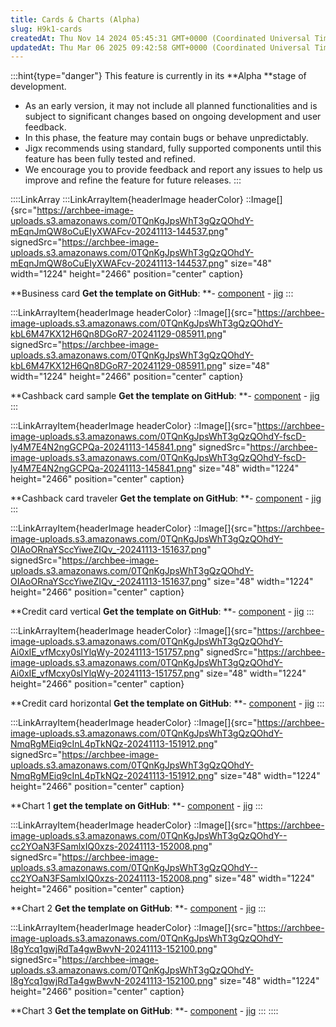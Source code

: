 ```yaml
---
title: Cards & Charts (Alpha)
slug: H9k1-cards
createdAt: Thu Nov 14 2024 05:45:31 GMT+0000 (Coordinated Universal Time)
updatedAt: Thu Mar 06 2025 09:42:58 GMT+0000 (Coordinated Universal Time)
---
```


:::hint{type="danger"}
This feature is currently in its **Alpha **stage of development.&#x20;

- As an early version, it may not include all planned functionalities and is subject to significant changes based on ongoing development and user feedback.&#x20;
- In this phase, the feature may contain bugs or behave unpredictably.&#x20;
- Jigx recommends using standard, fully supported components until this feature has been fully tested and refined.&#x20;
- We encourage you to provide feedback and report any issues to help us improve and refine the feature for future releases.
:::

::::LinkArray
:::LinkArrayItem{headerImage headerColor}
::Image[]{src="https://archbee-image-uploads.s3.amazonaws.com/0TQnKgJpsWhT3gQzQOhdY-mEqnJmQW8oCuEIyXWAFcv-20241113-144537.png" signedSrc="https://archbee-image-uploads.s3.amazonaws.com/0TQnKgJpsWhT3gQzQOhdY-mEqnJmQW8oCuEIyXWAFcv-20241113-144537.png" size="48" width="1224" height="2466" position="center" caption}

**Business card
**Get the template on GitHub**:
**- <a href="https://github.com/jigx-com/jigx-samples/blob/main/quickstart/jigx-samples/components/templates/cards/business-card.jigx" target="_blank">component</a>
\- <a href="https://github.com/jigx-com/jigx-samples/blob/d5eb38a64423482ed10703b0b2889709beee309c/quickstart/jigx-samples/jigs/custom-components/templates/cards/business-card.jigx" target="_blank">jig</a>
:::

:::LinkArrayItem{headerImage headerColor}
::Image[]{src="https://archbee-image-uploads.s3.amazonaws.com/0TQnKgJpsWhT3gQzQOhdY-kbL6M47KX12H6Qn8DGoR7-20241129-085911.png" signedSrc="https://archbee-image-uploads.s3.amazonaws.com/0TQnKgJpsWhT3gQzQOhdY-kbL6M47KX12H6Qn8DGoR7-20241129-085911.png" size="48" width="1224" height="2466" position="center" caption}

**Cashback card sample
**Get the template on GitHub**:
**- <a href="https://github.com/jigx-com/jigx-samples/blob/main/quickstart/jigx-samples/components/templates/cards/cashback-card.jigx" target="_blank">component</a>
\- <a href="https://github.com/jigx-com/jigx-samples/blob/d5eb38a64423482ed10703b0b2889709beee309c/quickstart/jigx-samples/jigs/custom-components/templates/cards/cashback-card.jigx" target="_blank">jig</a>
:::

:::LinkArrayItem{headerImage headerColor}
::Image[]{src="https://archbee-image-uploads.s3.amazonaws.com/0TQnKgJpsWhT3gQzQOhdY-fscD-ly4M7E4N2ngGCPQa-20241113-145841.png" signedSrc="https://archbee-image-uploads.s3.amazonaws.com/0TQnKgJpsWhT3gQzQOhdY-fscD-ly4M7E4N2ngGCPQa-20241113-145841.png" size="48" width="1224" height="2466" position="center" caption}

**Cashback card traveler
**Get the template on GitHub**:
**- <a href="https://github.com/jigx-com/jigx-samples/blob/main/quickstart/jigx-samples/components/templates/cards/cashback-card2.jigx" target="_blank">component</a>
\- <a href="https://github.com/jigx-com/jigx-samples/blob/d5eb38a64423482ed10703b0b2889709beee309c/quickstart/jigx-samples/jigs/custom-components/templates/cards/cashback-card-traveler.jigx" target="_blank">jig</a>
:::

:::LinkArrayItem{headerImage headerColor}
::Image[]{src="https://archbee-image-uploads.s3.amazonaws.com/0TQnKgJpsWhT3gQzQOhdY-OIAoORnaYSccYiweZIQv_-20241113-151637.png" signedSrc="https://archbee-image-uploads.s3.amazonaws.com/0TQnKgJpsWhT3gQzQOhdY-OIAoORnaYSccYiweZIQv_-20241113-151637.png" size="48" width="1224" height="2466" position="center" caption}

**Credit card vertical
**Get the template on GitHub**:
**- <a href="https://github.com/jigx-com/jigx-samples/blob/main/quickstart/jigx-samples/components/templates/cards/credit-card.jigx" target="_blank">component</a>
\- <a href="https://github.com/jigx-com/jigx-samples/blob/d5eb38a64423482ed10703b0b2889709beee309c/quickstart/jigx-samples/jigs/custom-components/templates/cards/credit-card-vertical.jigx" target="_blank">jig</a>
:::

:::LinkArrayItem{headerImage headerColor}
::Image[]{src="https://archbee-image-uploads.s3.amazonaws.com/0TQnKgJpsWhT3gQzQOhdY-Ai0xIE_vfMcxy0sIYlqWy-20241113-151757.png" signedSrc="https://archbee-image-uploads.s3.amazonaws.com/0TQnKgJpsWhT3gQzQOhdY-Ai0xIE_vfMcxy0sIYlqWy-20241113-151757.png" size="48" width="1224" height="2466" position="center" caption}

**Credit card horizontal
**Get the template on GitHub**:
**- <a href="https://github.com/jigx-com/jigx-samples/blob/main/quickstart/jigx-samples/components/templates/cards/credit-card.jigx" target="_blank">component</a>
\- <a href="https://github.com/jigx-com/jigx-samples/blob/d5eb38a64423482ed10703b0b2889709beee309c/quickstart/jigx-samples/jigs/custom-components/templates/cards/credit-card-horizontal.jigx" target="_blank">jig</a>
:::

:::LinkArrayItem{headerImage headerColor}
::Image[]{src="https://archbee-image-uploads.s3.amazonaws.com/0TQnKgJpsWhT3gQzQOhdY-NmqRgMEiq9cInL4pTkNQz-20241113-151912.png" signedSrc="https://archbee-image-uploads.s3.amazonaws.com/0TQnKgJpsWhT3gQzQOhdY-NmqRgMEiq9cInL4pTkNQz-20241113-151912.png" size="48" width="1224" height="2466" position="center" caption}

**Chart 1
**get the template on GitHub**:
**- <a href="https://github.com/jigx-com/jigx-samples/blob/main/quickstart/jigx-samples/components/templates/charts/chart.jigx" target="_blank">component</a>
\- <a href="https://github.com/jigx-com/jigx-samples/blob/d5eb38a64423482ed10703b0b2889709beee309c/quickstart/jigx-samples/jigs/custom-components/templates/chart/chart1.jigx" target="_blank">jig</a>
:::

:::LinkArrayItem{headerImage headerColor}
::Image[]{src="https://archbee-image-uploads.s3.amazonaws.com/0TQnKgJpsWhT3gQzQOhdY--cc2YOaN3FSamlxIQ0xzs-20241113-152008.png" signedSrc="https://archbee-image-uploads.s3.amazonaws.com/0TQnKgJpsWhT3gQzQOhdY--cc2YOaN3FSamlxIQ0xzs-20241113-152008.png" size="48" width="1224" height="2466" position="center" caption}

**Chart 2
**Get the template on GitHub**:
**- <a href="https://github.com/jigx-com/jigx-samples/blob/main/quickstart/jigx-samples/components/templates/charts/chart2.jigx" target="_blank">component</a>
\- <a href="https://github.com/jigx-com/jigx-samples/blob/d5eb38a64423482ed10703b0b2889709beee309c/quickstart/jigx-samples/jigs/custom-components/templates/chart/chart2.jigx" target="_blank">jig</a>
:::

:::LinkArrayItem{headerImage headerColor}
::Image[]{src="https://archbee-image-uploads.s3.amazonaws.com/0TQnKgJpsWhT3gQzQOhdY-I8gYcq1gwjRdTa4gwBwvN-20241113-152100.png" signedSrc="https://archbee-image-uploads.s3.amazonaws.com/0TQnKgJpsWhT3gQzQOhdY-I8gYcq1gwjRdTa4gwBwvN-20241113-152100.png" size="48" width="1224" height="2466" position="center" caption}

**Chart 3
**Get the template on GitHub**:
**- <a href="https://github.com/jigx-com/jigx-samples/blob/main/quickstart/jigx-samples/components/templates/charts/chart3.jigx" target="_blank">component</a>
\- <a href="https://github.com/jigx-com/jigx-samples/blob/d5eb38a64423482ed10703b0b2889709beee309c/quickstart/jigx-samples/jigs/custom-components/templates/chart/chart3.jigx" target="_blank">jig</a>
:::
::::

